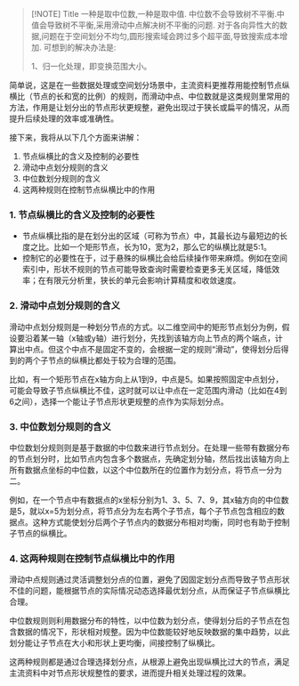 
> [!NOTE] Title
> 一种是取中位数,一种是取中值.
> 中位数不会导致树不平衡.中值会导致树不平衡,采用滑动中点解决树不平衡的问题.
> 对于各向异性大的数据,问题在于空间划分不均匀,圆形搜索域会跨过多个超平面,导致搜索成本增加.
> 可想到的解决办法是:
> 
> 1、归一化处理，即变换范围大小。

简单说，这是在一些数据处理或空间划分场景中，主流资料更推荐用能控制节点纵横比（节点的长和宽的比例）的规则，而滑动中点、中位数就是这类规则里常用的方法，作用是让划分出的节点形状更规整，避免出现过于狭长或扁平的情况，从而提升后续处理的效率或准确性。

接下来，我将从以下几个方面来讲解：
1. 节点纵横比的含义及控制的必要性
2. 滑动中点划分规则的含义
3. 中位数划分规则的含义
4. 这两种规则在控制节点纵横比中的作用

### 1. 节点纵横比的含义及控制的必要性
- 节点纵横比指的是在划分出的区域（可称为节点）中，其最长边与最短边的长度之比。比如一个矩形节点，长为10，宽为2，那么它的纵横比就是5:1。
- 控制它的必要性在于，过于悬殊的纵横比会给后续操作带来麻烦。例如在空间索引中，形状不规则的节点可能导致查询时需要检查更多无关区域，降低效率；在有限元分析里，狭长的单元会影响计算精度和收敛速度。

### 2. 滑动中点划分规则的含义
滑动中点划分规则是一种划分节点的方式。以二维空间中的矩形节点划分为例，假设要沿着某一轴（x轴或y轴）进行划分，先找到该轴方向上节点的两个端点，计算出中点。但这个中点不是固定不变的，会根据一定的规则“滑动”，使得划分后得到的两个子节点的纵横比都处于较为合理的范围。

比如，有一个矩形节点在x轴方向上从1到9，中点是5。如果按照固定中点划分，可能会导致子节点纵横比不佳，这时就可以让中点在一定范围内滑动（比如在4到6之间），选择一个能让子节点形状更规整的点作为实际划分点。

### 3. 中位数划分规则的含义
中位数划分规则则是基于数据的中位数来进行节点划分。在处理一些带有数据分布的节点划分时，比如节点内包含多个数据点，先确定划分轴，然后找出该轴方向上所有数据点坐标的中位数，以这个中位数所在的位置作为划分点，将节点一分为二。

例如，在一个节点中有数据点的x坐标分别为1、3、5、7、9，其x轴方向的中位数是5，就以x=5为划分点，将节点分为左右两个子节点，每个子节点包含相应的数据点。这种方式能使划分后两个子节点内的数据分布相对均衡，同时也有助于控制子节点的纵横比。

### 4. 这两种规则在控制节点纵横比中的作用
滑动中点规则通过灵活调整划分点的位置，避免了因固定划分点而导致子节点形状不佳的问题，能根据节点的实际情况动态选择最优划分点，从而保证子节点纵横比合理。

中位数规则则利用数据分布的特性，以中位数为划分点，使得划分后的子节点在包含数据的情况下，形状相对规整。因为中位数能较好地反映数据的集中趋势，以此划分能让子节点在大小和形状上更均衡，间接控制了纵横比。

这两种规则都是通过合理选择划分点，从根源上避免出现纵横比过大的节点，满足主流资料中对节点形状规整性的要求，进而提升相关处理过程的效果。